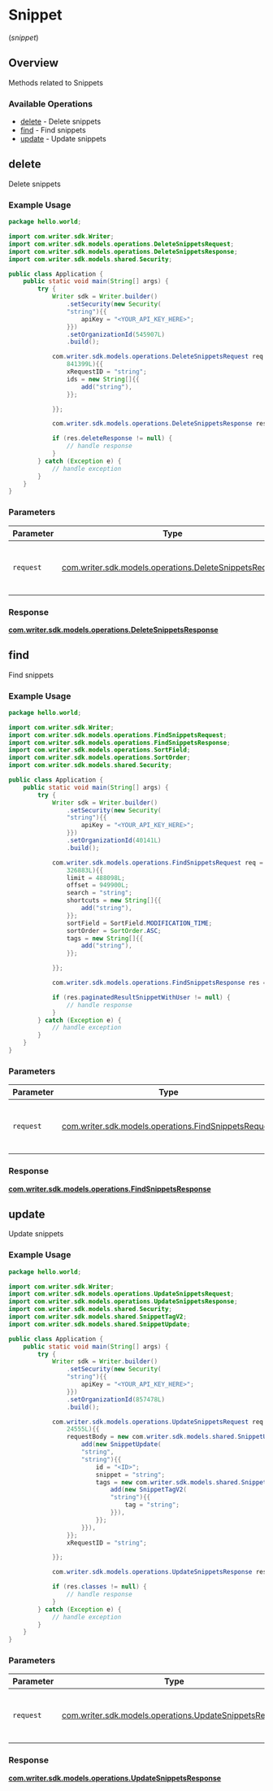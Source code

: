 # Snippet
(*snippet*)

## Overview

Methods related to Snippets

### Available Operations

* [delete](#delete) - Delete snippets
* [find](#find) - Find snippets
* [update](#update) - Update snippets

## delete

Delete snippets

### Example Usage

```java
package hello.world;

import com.writer.sdk.Writer;
import com.writer.sdk.models.operations.DeleteSnippetsRequest;
import com.writer.sdk.models.operations.DeleteSnippetsResponse;
import com.writer.sdk.models.shared.Security;

public class Application {
    public static void main(String[] args) {
        try {
            Writer sdk = Writer.builder()
                .setSecurity(new Security(
                "string"){{
                    apiKey = "<YOUR_API_KEY_HERE>";
                }})
                .setOrganizationId(545907L)
                .build();

            com.writer.sdk.models.operations.DeleteSnippetsRequest req = new DeleteSnippetsRequest(
                841399L){{
                xRequestID = "string";
                ids = new String[]{{
                    add("string"),
                }};

            }};

            com.writer.sdk.models.operations.DeleteSnippetsResponse res = sdk.snippet.delete(req);

            if (res.deleteResponse != null) {
                // handle response
            }
        } catch (Exception e) {
            // handle exception
        }
    }
}
```

### Parameters

| Parameter                                                                                                  | Type                                                                                                       | Required                                                                                                   | Description                                                                                                |
| ---------------------------------------------------------------------------------------------------------- | ---------------------------------------------------------------------------------------------------------- | ---------------------------------------------------------------------------------------------------------- | ---------------------------------------------------------------------------------------------------------- |
| `request`                                                                                                  | [com.writer.sdk.models.operations.DeleteSnippetsRequest](../../models/operations/DeleteSnippetsRequest.md) | :heavy_check_mark:                                                                                         | The request object to use for the request.                                                                 |


### Response

**[com.writer.sdk.models.operations.DeleteSnippetsResponse](../../models/operations/DeleteSnippetsResponse.md)**


## find

Find snippets

### Example Usage

```java
package hello.world;

import com.writer.sdk.Writer;
import com.writer.sdk.models.operations.FindSnippetsRequest;
import com.writer.sdk.models.operations.FindSnippetsResponse;
import com.writer.sdk.models.operations.SortField;
import com.writer.sdk.models.operations.SortOrder;
import com.writer.sdk.models.shared.Security;

public class Application {
    public static void main(String[] args) {
        try {
            Writer sdk = Writer.builder()
                .setSecurity(new Security(
                "string"){{
                    apiKey = "<YOUR_API_KEY_HERE>";
                }})
                .setOrganizationId(40141L)
                .build();

            com.writer.sdk.models.operations.FindSnippetsRequest req = new FindSnippetsRequest(
                326883L){{
                limit = 488098L;
                offset = 949900L;
                search = "string";
                shortcuts = new String[]{{
                    add("string"),
                }};
                sortField = SortField.MODIFICATION_TIME;
                sortOrder = SortOrder.ASC;
                tags = new String[]{{
                    add("string"),
                }};

            }};

            com.writer.sdk.models.operations.FindSnippetsResponse res = sdk.snippet.find(req);

            if (res.paginatedResultSnippetWithUser != null) {
                // handle response
            }
        } catch (Exception e) {
            // handle exception
        }
    }
}
```

### Parameters

| Parameter                                                                                              | Type                                                                                                   | Required                                                                                               | Description                                                                                            |
| ------------------------------------------------------------------------------------------------------ | ------------------------------------------------------------------------------------------------------ | ------------------------------------------------------------------------------------------------------ | ------------------------------------------------------------------------------------------------------ |
| `request`                                                                                              | [com.writer.sdk.models.operations.FindSnippetsRequest](../../models/operations/FindSnippetsRequest.md) | :heavy_check_mark:                                                                                     | The request object to use for the request.                                                             |


### Response

**[com.writer.sdk.models.operations.FindSnippetsResponse](../../models/operations/FindSnippetsResponse.md)**


## update

Update snippets

### Example Usage

```java
package hello.world;

import com.writer.sdk.Writer;
import com.writer.sdk.models.operations.UpdateSnippetsRequest;
import com.writer.sdk.models.operations.UpdateSnippetsResponse;
import com.writer.sdk.models.shared.Security;
import com.writer.sdk.models.shared.SnippetTagV2;
import com.writer.sdk.models.shared.SnippetUpdate;

public class Application {
    public static void main(String[] args) {
        try {
            Writer sdk = Writer.builder()
                .setSecurity(new Security(
                "string"){{
                    apiKey = "<YOUR_API_KEY_HERE>";
                }})
                .setOrganizationId(857478L)
                .build();

            com.writer.sdk.models.operations.UpdateSnippetsRequest req = new UpdateSnippetsRequest(
                24555L){{
                requestBody = new com.writer.sdk.models.shared.SnippetUpdate[]{{
                    add(new SnippetUpdate(
                    "string",
                    "string"){{
                        id = "<ID>";
                        snippet = "string";
                        tags = new com.writer.sdk.models.shared.SnippetTagV2[]{{
                            add(new SnippetTagV2(
                            "string"){{
                                tag = "string";
                            }}),
                        }};
                    }}),
                }};
                xRequestID = "string";

            }};

            com.writer.sdk.models.operations.UpdateSnippetsResponse res = sdk.snippet.update(req);

            if (res.classes != null) {
                // handle response
            }
        } catch (Exception e) {
            // handle exception
        }
    }
}
```

### Parameters

| Parameter                                                                                                  | Type                                                                                                       | Required                                                                                                   | Description                                                                                                |
| ---------------------------------------------------------------------------------------------------------- | ---------------------------------------------------------------------------------------------------------- | ---------------------------------------------------------------------------------------------------------- | ---------------------------------------------------------------------------------------------------------- |
| `request`                                                                                                  | [com.writer.sdk.models.operations.UpdateSnippetsRequest](../../models/operations/UpdateSnippetsRequest.md) | :heavy_check_mark:                                                                                         | The request object to use for the request.                                                                 |


### Response

**[com.writer.sdk.models.operations.UpdateSnippetsResponse](../../models/operations/UpdateSnippetsResponse.md)**


